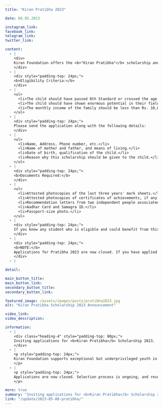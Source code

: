 ```yaml
---
title: "Kiran Pratibha 2023"

date: 08.05.2023

instagram_link:
facebook_link:
telegram_link:
twitter_link:

content:
  - |
    <div>
    Kiran Foundation offers the <b>"Kiran Pratibha"</b> scholarship and support to exceptional but underprivileged youth in their endeavours of Education, Sports, or Art according to their interests and abilities. The foundation will provide active guidance and personalized mentoring along with financial support. The sole aim of the foundation is to make them capable and successful. Applications are open now for Kiran Pratibha 2023. The last date for submitting applications is 15th June 2023.
    </div>
  - |
    <div style="padding-top: 24px;">
    <b>Eligibility Criteria:</b>
    </div>
  - |
    <ul>
      <li>The child should have passed 8th Standard or crossed the age of 14.</li>
      <li>The child should have shown enormous potential in their field of interest.</li>
      <li>The monthly income of the family should be less than Rs. 10,000.</li>
    </ul>
  - |
    <div style="padding-top: 24px;">
    Please send the application along with the following details:
    </div>
  - |
    <ul>
      <li>Name, Address, Phone number, etc.</li>
      <li>Name of mother and father, and means of living.</li>
      <li>Date of birth, qualification of the child.</li>
      <li>Reason why this scholarship should be given to the child.</li>
    </ul>
  - |
    <div style="padding-top: 24px;">
    <b>Documents Required:</b>
    </div>
  - |
    <ul>
      <li>Attested photocopies of the last three years' mark sheets.</li>
      <li>Attested photocopies of certificates of achievements, if any.</li>
      <li>Recommendation letters from two independent people associated with the child (with their phone numbers, email, and address).</li>
      <li>Aadhar Card and Samagra ID.</li>
      <li>Passport-size photo.</li>
    </ul>
  - |
    <div style="padding-top: 24px;">
    If you know any student who is eligible and could benefit from this scholarship, please encourage them to apply.
    </div>
  - |
    <div style="padding-top: 24px;">
    <b>NOTE:</b>  
    Applications for Pratibha 2023 are now closed. If you have applied for Pratibha 2023 and would like to edit your application, please contact us. We have started the selection process, and our team will reach out to you for further information. The results of the selection will be announced on our website in 2-3 weeks.
    </div>
  - |

detail:

main_button_title:
main_button_link:
secondary_button_title:
secondary_button_link:

featured_image: /assets/images/posts/pratibha2023.jpg
alt: "Kiran Pratibha Scholarship 2023 Announcement"

video_link:
video_description:

information:
  - |
    <div class="heading-4" style="padding-top: 80px;">
    Inviting applications for <b>Kiran Pratibha</b> Scholarship 2023.
    </div>
  - |
    <p style="padding-top: 24px;">
    Kiran Foundation supports exceptional but underprivileged youth in Education, Sports, and Art by providing financial support, mentoring, and guidance.
    </p>
  - |
    <p style="padding-top: 24px;">
    Applications are now closed. Selection process is ongoing, and results will be announced on our website in 2-3 weeks. Contact us if you need to edit your submitted application.
    </p>

more: true
summary: "Inviting applications for <b>Kiran Pratibha</b> Scholarship 2023. All young achievers, please note that June 15, 2023, is the last date to submit your application."
link: "/update/2023-05-08-pratibha/"
---
```

